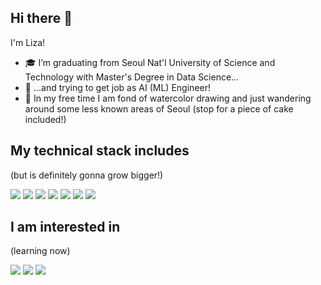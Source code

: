 ## Hi there 👋
I'm Liza!

- 🎓 I’m graduating from Seoul Nat'l University of Science and Technology with Master's Degree in Data Science...
- 🏢 ...and trying to get job as AI (ML) Engineer!
- 🎨 In my free time I am fond of watercolor drawing and just wandering around some less known areas of Seoul (stop for a piece of cake included!)


## My technical stack includes
(but is definitely gonna grow bigger!)
<div>
  <img src="https://img.shields.io/badge/PyTorch-EE4C2C?style=for-the-badge&logo=pytorch&logoColor=white" />
  <img src="https://img.shields.io/badge/Figma-F24E1E?style=for-the-badge&logo=figma&logoColor=white" />
  <img src="https://img.shields.io/badge/MySQL-005C84?style=for-the-badge&logo=mysql&logoColor=white" />
  <img src="https://github.com/alexandresanlim/Badges4-README.md-Profile#:~:text=https%3A//img.shields.io/badge/Docker%2D2CA5E0%3Fstyle%3Dfor%2Dthe%2Dbadge%26logo%3Ddocker%26logoColor%3Dwhite" />
  <img src="https://img.shields.io/badge/Unity-100000?style=for-the-badge&logo=unity&logoColor=white" />
  <img src="https://img.shields.io/badge/C%23-239120?style=for-the-badge&logo=csharp&logoColor=white" />
  <img src="https://img.shields.io/badge/Python-FFD43B?style=for-the-badge&logo=python&logoColor=blue" />
  
</div>

## I am interested in
(learning now)
<div>
  <img src="https://img.shields.io/badge/ThreeJs-black?style=for-the-badge&logo=three.js&logoColor=white" />
  <img src="https://img.shields.io/badge/blender-%23F5792A.svg?style=for-the-badge&logo=blender&logoColor=white" />
  <img src="https://img.shields.io/badge/Amazon_AWS-FF9900?style=for-the-badge&logo=amazonaws&logoColor=white" />
</div>
